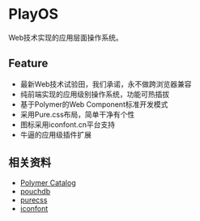 # PlayOS
Web技术实现的应用层面操作系统。

## Feature
- 最新Web技术试验田，我们承诺，永不做跨浏览器兼容
- 纯前端实现的应用级别操作系统，功能可热插拔
- 基于Polymer的Web Component标准开发模式
- 采用Pure.css布局，简单干净有个性
- 图标采用iconfont.cn平台支持
- 牛逼的应用级插件扩展

## 相关资料
- [Polymer Catalog](https://elements.polymer-project.org/)
- [pouchdb](https://pouchdb.com/api.html)
- [purecss](http://purecss.io/)
- [iconfont](http://iconfont.cn/collections)
